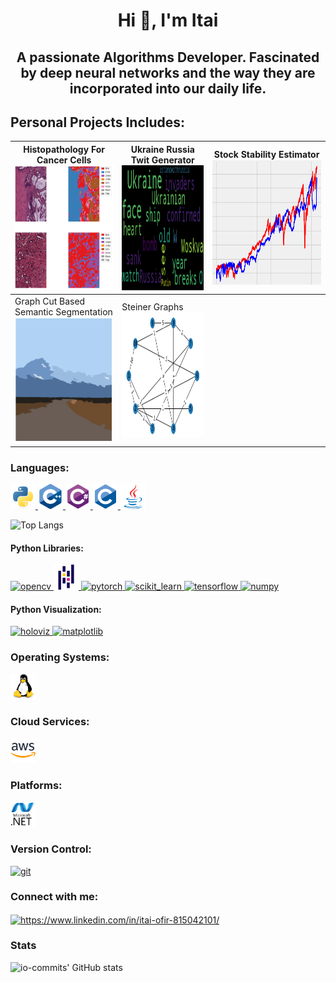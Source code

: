 <h1 align="center">Hi 👋, I'm Itai</h1>

<h2 align="center">A passionate Algorithms Developer. Fascinated by deep neural networks and the way they are incorporated into our daily life.</h2>

<h2>Personal Projects Includes:</h2>

| Histopathology For Cancer Cells<br><img src="assets/histopathology_segmentation.png" width="300" height="200"/> | Ukraine Russia Twit Generator<br><img src="assets/ukraine_russia_conflict_twit_generator.png" width="300" height="200"/> | Stock Stability Estimator<img src="assets/stock_stability.png" width="300" height="200" /> |
|-----------------------------------------------------------------------------------------------------------------|--------------------------------------------------------------------------------------------------------------------------|--------------------------------------------------------------------------------------------|
| Graph Cut Based Semantic Segmentation<br><img src="assets/segmented.png" width="300" height="200" />            | Steiner Graphs<br><img src="assets/steiner_graph.png" width="300" height="200" />                                        |                                                                                            |

<h3 align="left">Languages:</h3>
<p align="left">
    <a href="https://www.python.org" target="_blank" rel="noreferrer">
            <img src="https://raw.githubusercontent.com/devicons/devicon/master/icons/python/python-original.svg" alt="python" width="40" height="40"/>
    </a>
    <a href="https://www.w3schools.com/cpp/" target="_blank" rel="noreferrer">
        <img src="https://raw.githubusercontent.com/devicons/devicon/master/icons/cplusplus/cplusplus-original.svg" alt="cplusplus" width="40" height="40"/>
    </a>
    <a href="https://www.w3schools.com/cs/" target="_blank" rel="noreferrer">
        <img src="https://raw.githubusercontent.com/devicons/devicon/master/icons/csharp/csharp-original.svg" alt="csharp" width="40" height="40"/>
    </a> 
    <a href="https://www.cprogramming.com/" target="_blank" rel="noreferrer">
        <img src="https://raw.githubusercontent.com/devicons/devicon/master/icons/c/c-original.svg" alt="c" width="40" height="40"/>
    </a>
    <a href="https://www.java.com" target="_blank" rel="noreferrer">
        <img src="https://raw.githubusercontent.com/devicons/devicon/master/icons/java/java-original.svg" alt="java" width="40" height="40"/>
    </a> 
</p>

![Top Langs](https://github-readme-stats.vercel.app/api/top-langs/?username=io-commits&layout=compact)

<h4 align="left">Python Libraries:</h4>
<p align="left">
    <a href="https://opencv.org/" target="_blank" rel="noreferrer">
        <img src="https://www.vectorlogo.zone/logos/opencv/opencv-icon.svg" alt="opencv" width="40" height="40"/>
    </a>
    <a href="https://pandas.pydata.org/" target="_blank" rel="noreferrer">
        <img src="https://raw.githubusercontent.com/devicons/devicon/2ae2a900d2f041da66e950e4d48052658d850630/icons/pandas/pandas-original.svg" alt="pandas" width="40" height="40"/>
    </a>
    <a href="https://pytorch.org/" target="_blank" rel="noreferrer">
        <img src="https://www.vectorlogo.zone/logos/pytorch/pytorch-icon.svg" alt="pytorch" width="40" height="40"/>
    </a>
    <a href="https://scikit-learn.org/" target="_blank" rel="noreferrer">
        <img src="https://upload.wikimedia.org/wikipedia/commons/0/05/Scikit_learn_logo_small.svg" alt="scikit_learn" width="40" height="40"/>
    </a>
    <a href="https://www.tensorflow.org" target="_blank" rel="noreferrer">
        <img src="https://www.vectorlogo.zone/logos/tensorflow/tensorflow-icon.svg" alt="tensorflow" width="40" height="40"/>
    </a>
    <a href="https://numpy.org/" target="_blank" rel="noreferrer">
        <img src="https://numpy.org/doc/stable/_static/numpylogo.svg" alt="numpy" width="80" height="40"/>
    </a>
</p>

<h4 align="left">Python Visualization:</h4>
<p align="left">
    <a href="https://holoviz.org/" target="_blank" rel="noreferrer">
        <img src="https://holoviz.org/_static/holoviz-logo-unstacked.svg" alt="holoviz" width="40" height="40"/>
    </a>
    <a href="https://matplotlib.org/" target="_blank" rel="noreferrer">
        <img src="https://matplotlib.org/_static/logo_light.svg" alt="matplotlib" width="80" height="40"/>
    </a>
</p>

<h3 align="left">Operating Systems:</h3>
<p align="left">
    <a href="https://www.linux.org/" target="_blank" rel="noreferrer">
        <img src="https://raw.githubusercontent.com/devicons/devicon/master/icons/linux/linux-original.svg" alt="linux" width="40" height="40"/>
    </a> 
</p>
<h3 align="left">Cloud Services:</h3>

<p align="left">
    <a href="https://aws.amazon.com" target="_blank" rel="noreferrer">
        <img src="https://raw.githubusercontent.com/devicons/devicon/master/icons/amazonwebservices/amazonwebservices-original-wordmark.svg" alt="aws" width="40" height="40"/>
    </a> 
</p>

<h3 align="left">Platforms:</h3>
    <a href="https://dotnet.microsoft.com/" target="_blank" rel="noreferrer">
        <img src="https://raw.githubusercontent.com/devicons/devicon/master/icons/dot-net/dot-net-original-wordmark.svg" alt="dotnet" width="40" height="40"/>
    </a> 

<h3 align="left">Version Control:</h3>
<p align="left">
    <a href="https://git-scm.com/" target="_blank" rel="noreferrer">
        <img src="https://www.vectorlogo.zone/logos/git-scm/git-scm-icon.svg" alt="git" width="40" height="40"/>
    </a> 
</p>

<h3 align="left">Connect with me:</h3>
<p align="left">
    <a href="https://linkedin.com/in/https://www.linkedin.com/in/itai-ofir-815042101/" target="blank">
        <img align="center" src="https://raw.githubusercontent.com/rahuldkjain/github-profile-readme-generator/master/src/images/icons/Social/linked-in-alt.svg" alt="https://www.linkedin.com/in/itai-ofir-815042101/" height="30" width="40" />
    </a>
</p>

<h3 align="left">Stats</h3>

![io-commits' GitHub stats](https://github-readme-stats.vercel.app/api?username=io-commits&show_icons=true&theme=dracula)

